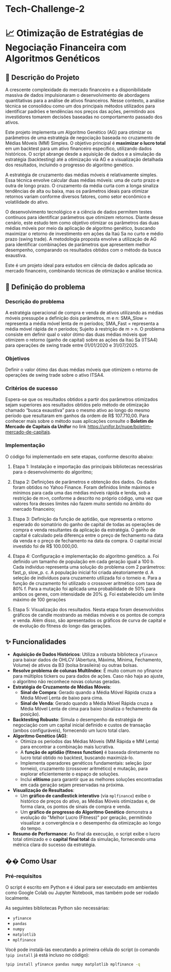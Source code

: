 # Tech-Challenge-2
# 📈 Otimização de Estratégias de Negociação Financeira com Algoritmos Genéticos

## 🚀 Descrição do Projeto

A crescente complexidade do mercado financeiro e a disponibilidade massiva de dados impulsionaram o desenvolvimento de abordagens quantitativas para a análise de ativos financeiros. Nesse contexto, a análise técnica se consolidou como um dos principais métodos utilizados para identificar padrões e tendências nos preços das ações, permitindo aos investidores tomarem decisões baseadas no comportamento passado dos ativos.

Este projeto implementa um Algoritmo Genético (AG) para otimizar os parâmetros de uma estratégia de negociação baseada no cruzamento de Médias Móveis (MM) Simples. O objetivo principal é **maximizar o lucro total** em um backtest para um ativo financeiro específico, utilizando dados históricos. O script abrange desde a aquisição de dados e a simulação da estratégia (backtesting) até a otimização via AG e a visualização detalhada dos resultados, incluindo o progresso do algoritmo genético.

A estratégia de cruzamento das médias móveis é relativamente simples. Essa técnica envolve calcular duas médias móveis: uma de curto prazo e outra de longo prazo. O cruzamento da média curta com a longa sinaliza tendências de alta ou baixa, mas os parâmetros ideais para otimizar retornos variam conforme diversos fatores, como setor econômico e volatilidade do ativo.

O desenvolvimento tecnológico e a ciência de dados permitem testes contínuos para identificar parâmetros que otimizem retornos. Diante desse cenário, este estudo tem como objetivo otimizar os parâmetros das duas médias móveis por meio da aplicação de algoritmo genético, buscando maximizar o retorno de investimento em ações da Itaú Sa no curto e médio prazo (swing trade). A metodologia proposta envolve a utilização de AG para identificar combinações de parâmetros que apresentem melhor desempenho, comparando os resultados obtidos com o método da busca exaustiva.

Este é um projeto ideal para estudos em ciência de dados aplicada ao mercado financeiro, combinando técnicas de otimização e análise técnica.

## 🤯 Definição do problema
### Descrição do problema
A estratégia operacional de compra e venda de ativos utilizando as médias móveis pressupõe a definição dois parâmetros, m e n:
SMA_Slow = representa a média móvel lenta de m períodos;
SMA_Fast = representa a média móvel rápida de n períodos;
Sujeito à restrição de m > n.
O problema consiste em definir qual o valor ótimo das duas médias móveis que otimizem o retorno (ganho de capital) sobre as ações da Itaú Sa (ITSA4) para operações de swing trade entre 01/01/2020 e 31/07/2025.

### Objetivos
Definir o valor ótimo das duas médias móveis que otimizem o retorno de operações de swing trade sobre o ativo ITSA4.

### Critérios de sucesso
Espera-se que os resultados obtidos a partir dos parâmetros otimizados sejam superiores aos resultados obtidos pelo método de otimização chamado “busca exaustiva” para o mesmo ativo ao longo do mesmo período que resultaram em ganhos da ordem de R$ 107.710,00.
Para conhecer mais sobre o método suas aplicações consulte o **Boletim de Mercado de Capitais da Unifor** no link https://unifor.br/nupe/boletim-mercado-de-capitais.

### Implementação
O código foi implementado em sete etapas, conforme descrito abaixo:
1.	Etapa 1: Instalação e importação das principais bibliotecas necessárias para o desenvolvimento do algoritmo;
2.	Etapa 2: Definições de parâmetros e obtenção dos dados. Os dados foram obtidos no Yahoo Finance. Foram definidos limite máximos e mínimos para cada uma das médias móveis rápida e lenda, sob a restrição de m>n, conforme a descrito no próprio código, uma vez que valores fora desses limites não fazem muito sentido no âmbito do mercado financeiro;
3.	Etapa 3: Definição da função de aptidão, que representa o retorno esperado do somatório do ganho de capital de todas as operações de compra e venda resultantes da aplicação da estratégia. O ganho de capital é calculado pela diferença entre o preço de fechamento na data da venda e o preço de fechamento na data da compra. O capital inicial investido foi de R$ 100.000,00.
4.	Etapa 4: Configuração e implementação do algoritmo genético. 
    a.	Foi definido um tamanho de população em cada geração igual a 100
    b.	Cada indivíduo representa uma solução do problema com 2 parâmetros: fast_p, slow_p. 
    c.	A população inicial foi criada aleatoriamente
    d.	A seleção de indivíduos para cruzamento utilizada foi o torneio
    e.	Para a função de cruzamento foi utilizado o crossover aritmético com taxa de 80%
    f.	Para a mutação foi aplicada uma probabilidade de 50% para ambos os genes, com intensidade de 20%
    g.	Foi estabelecido um limite máximo de 100 gerações

5.	Etapa 5: Visualização dos resultados. Nesta etapa foram desenvolvidos gráficos de candle mostrando as médias móveis e os pontos de compra e venda. Além disso, são apresentados os gráficos de curva de capital e de evolução do fitness do longo das gerações.

## ✨ Funcionalidades

*   **Aquisição de Dados Históricos**: Utiliza a robusta biblioteca `yfinance` para baixar dados de OHLCV (Abertura, Máxima, Mínima, Fechamento, Volume) de ativos da B3 (bolsa brasileira) ou outras bolsas.
*   **Resolve problema de colunas MultiIndex**: É muito comum no yfinance para múltiplos tickers ou para dados de ações. Caso não haja ao ajuste, o algoritmo não reconhece novas colunas geradas.
*   **Estratégia de Cruzamento de Médias Móveis**:
    *   **Sinal de Compra**: Gerado quando a Média Móvel Rápida cruza a Média Móvel Lenta de baixo para cima.
    *   **Sinal de Venda**: Gerado quando a Média Móvel Rápida cruza a Média Móvel Lenta de cima para baixo (sinaliza o fechamento da posição).
*   **Backtesting Robusto**: Simula o desempenho da estratégia de negociação com um capital inicial definido e custos de transação (ambos configuráveis), fornecendo um lucro total claro.
*   **Algoritmo Genético (AG)**:
    *   Otimiza os períodos das Médias Móveis (MM Rápida e MM Lenta) para encontrar a combinação mais lucrativa.
    *   A **função de aptidão (fitness function)** é baseada diretamente no lucro total obtido no backtest, buscando maximizá-lo.
    *   Implementa operadores genéticos fundamentais: seleção (por torneio), cruzamento (crossover aritmético) e mutação, para explorar eficientemente o espaço de soluções.
    *   Inclui **elitismo** para garantir que as melhores soluções encontradas em cada geração sejam preservadas na próxima.
*   **Visualização de Resultados**:
    *   Um **gráfico de candlestick interativo** (via `mplfinance`) exibe o histórico de preços do ativo, as Médias Móveis otimizadas e, de forma clara, os pontos de sinais de compra e venda.
    *   Um **gráfico de progresso do Algoritmo Genético** demonstra a evolução do "Melhor Lucro (Fitness)" por geração, permitindo visualizar a convergência e o desempenho da otimização ao longo do tempo.
*   **Resumo de Performance**: Ao final da execução, o script exibe o lucro total otimizado e o **capital final total** da simulação, fornecendo uma métrica clara do sucesso da estratégia.

## �� Como Usar

### Pré-requisitos

O script é escrito em Python e é ideal para ser executado em ambientes como Google Colab ou Jupyter Notebook, mas também pode ser rodado localmente.

As seguintes bibliotecas Python são necessárias:
*   `yfinance`
*   `pandas`
*   `numpy`
*   `matplotlib`
*   `mplfinance`

Você pode instalá-las executando a primeira célula do script (o comando `!pip install` já está incluso no código):

```bash
!pip install yfinance pandas numpy matplotlib mplfinance -q
